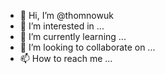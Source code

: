 - 👋 Hi, I’m @thomnowuk
- 👀 I’m interested in ...
- 🌱 I’m currently learning ...
- 💞️ I’m looking to collaborate on ...
- 📫 How to reach me ...

<!---
thomnowuk/thomnowuk is a ✨ special ✨ repository because its `README.md` (this file) appears on your GitHub profile.
You can click the Preview link to take a look at your changes.
--->

